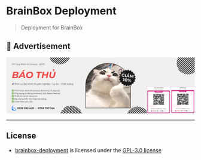 # BrainBox Deployment

> Deployment for BrainBox

## 📢 Advertisement

<img src="https://raw.githubusercontent.com/fptqnk17/.github/refs/heads/main/images/banner-bao-thu.png" alt="Advertisement" />

---

## License

- [brainbox-deployment](https://github.com/lzaycoe/brainbox-deployment) is licensed under the [GPL-3.0 license](LICENSE)
